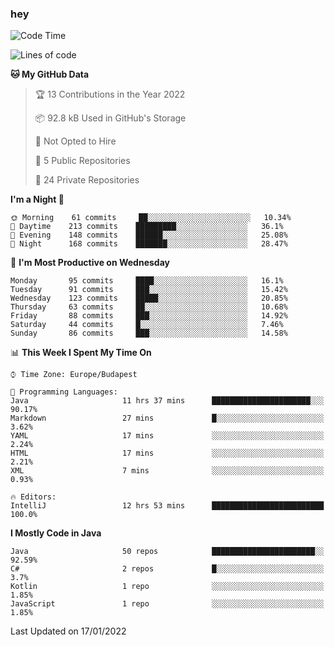 ### hey

<!--START_SECTION:waka-->
![Code Time](http://img.shields.io/badge/Code%20Time-473%20hrs%2022%20mins-blue)

![Lines of code](https://img.shields.io/badge/From%20Hello%20World%20I%27ve%20Written-442%20Thousand%20lines%20of%20code-blue)

**🐱 My GitHub Data** 

> 🏆 13 Contributions in the Year 2022
 > 
> 📦 92.8 kB Used in GitHub's Storage 
 > 
> 🚫 Not Opted to Hire
 > 
> 📜 5 Public Repositories 
 > 
> 🔑 24 Private Repositories  
 > 
**I'm a Night 🦉** 

```text
🌞 Morning    61 commits     ██░░░░░░░░░░░░░░░░░░░░░░░   10.34% 
🌆 Daytime    213 commits    █████████░░░░░░░░░░░░░░░░   36.1% 
🌃 Evening    148 commits    ██████░░░░░░░░░░░░░░░░░░░   25.08% 
🌙 Night      168 commits    ███████░░░░░░░░░░░░░░░░░░   28.47%

```
📅 **I'm Most Productive on Wednesday** 

```text
Monday       95 commits     ████░░░░░░░░░░░░░░░░░░░░░   16.1% 
Tuesday      91 commits     ███░░░░░░░░░░░░░░░░░░░░░░   15.42% 
Wednesday    123 commits    █████░░░░░░░░░░░░░░░░░░░░   20.85% 
Thursday     63 commits     ██░░░░░░░░░░░░░░░░░░░░░░░   10.68% 
Friday       88 commits     ███░░░░░░░░░░░░░░░░░░░░░░   14.92% 
Saturday     44 commits     █░░░░░░░░░░░░░░░░░░░░░░░░   7.46% 
Sunday       86 commits     ███░░░░░░░░░░░░░░░░░░░░░░   14.58%

```


📊 **This Week I Spent My Time On** 

```text
⌚︎ Time Zone: Europe/Budapest

💬 Programming Languages: 
Java                     11 hrs 37 mins      ██████████████████████░░░   90.17% 
Markdown                 27 mins             █░░░░░░░░░░░░░░░░░░░░░░░░   3.62% 
YAML                     17 mins             ░░░░░░░░░░░░░░░░░░░░░░░░░   2.24% 
HTML                     17 mins             ░░░░░░░░░░░░░░░░░░░░░░░░░   2.21% 
XML                      7 mins              ░░░░░░░░░░░░░░░░░░░░░░░░░   0.93%

🔥 Editors: 
IntelliJ                 12 hrs 53 mins      █████████████████████████   100.0%

```

**I Mostly Code in Java** 

```text
Java                     50 repos            ███████████████████████░░   92.59% 
C#                       2 repos             █░░░░░░░░░░░░░░░░░░░░░░░░   3.7% 
Kotlin                   1 repo              ░░░░░░░░░░░░░░░░░░░░░░░░░   1.85% 
JavaScript               1 repo              ░░░░░░░░░░░░░░░░░░░░░░░░░   1.85%

```



 Last Updated on 17/01/2022
<!--END_SECTION:waka-->
